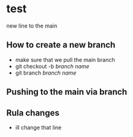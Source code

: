 # test

new line to the main 


## How to create a new branch

- make sure that we pull the main branch
- git checkout -b *branch name*
- git branch *branch name*



## Pushing to the main via branch

## Rula changes 
- ill change that line
